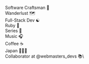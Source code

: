 Software Craftsman 📜\
Wanderlust 🗺️\
Full-Stack Dev ☯\
Ruby 💎\
Series 🎥\
Music 🎧\
Coffee ☕️\
Japan 🍣🏯🏮\
Collaborator at @webmasters_devs 📚\
